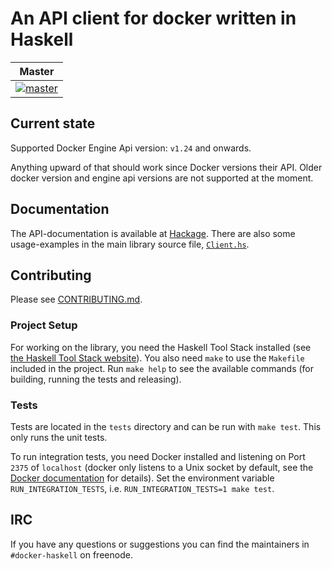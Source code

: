 # An API client for docker written in Haskell

| Master |
| -------|
| [![master](https://travis-ci.org/denibertovic/docker-hs.svg?branch=master)](https://travis-ci.org/denibertovic/docker-hs) |


## Current state

Supported Docker Engine Api version: `v1.24` and onwards.

Anything upward of that should work since Docker versions their API.
Older docker version and engine api versions are not supported at the moment.

## Documentation

The API-documentation is available at
[Hackage](https://hackage.haskell.org/package/docker). There are also some
usage-examples in the main library source file,
[`Client.hs`](https://hackage.haskell.org/package/docker/docs/Docker-Client.html).

## Contributing

Please see [CONTRIBUTING.md](CONTRIBUTING.md).

### Project Setup

For working on the library, you need the Haskell Tool Stack installed (see [the
Haskell Tool Stack
website](https://docs.haskellstack.org/en/stable/install_and_upgrade/)). You
also need `make` to use the `Makefile` included in the project. Run `make help`
to see the available commands (for building, running the tests and releasing).

### Tests

Tests are located in the `tests` directory and can be run with `make test`. This
only runs the unit tests.

To run integration tests, you need Docker installed and listening on Port `2375`
of `localhost` (docker only listens to a Unix socket by default, see the [Docker
documentation](https://docs.docker.com/engine/reference/commandline/dockerd/#daemon-socket-option)
for details). Set the environment variable `RUN_INTEGRATION_TESTS`, i.e.
`RUN_INTEGRATION_TESTS=1 make test`.

## IRC

If you have any questions or suggestions you can find the maintainers in `#docker-haskell`
on freenode.
